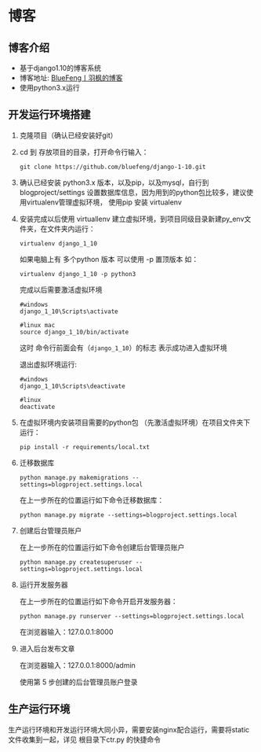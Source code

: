 # 博客
## 博客介绍
* 基于django1.10的博客系统
* 博客地址: [BlueFeng丨羽枫的博客](http://www.iwill.fun)
* 使用python3.x运行

## 开发运行环境搭建
1. 克隆项目（确认已经安装好git）
2. cd 到 存放项目的目录，打开命令行输入： 
	
	`git clone https://github.com/bluefeng/django-1-10.git`
	 
3. 确认已经安装 python3.x 版本，以及pip，以及mysql，自行到blogproject/settings 设置数据库信息，因为用到的python包比较多，建议使用virtualenv管理虚拟环境， 使用pip 安装 virtualenv
4. 安装完成以后使用 virtuallenv 建立虚拟环境，到项目同级目录新建py_env文件夹，在文件夹内运行：  

	`virtualenv django_1_10 `  
	
	如果电脑上有 多个python 版本 可以使用 -p 置顶版本 如：
	
	`virtualenv django_1_10 -p python3`

	完成以后需要激活虚拟环境
	
	```
	#windows
	django_1_10\Scripts\activate
	
	#linux mac
	source django_1_10/bin/activate
	```
	这时 命令行前面会有（`django_1_10`）的标志 表示成功进入虚拟环境  
	
	退出虚拟环境运行:
	
	```
	#windows
	django_1_10\Scripts\deactivate
	
	#linux
	deactivate
	
	```
	
5. 在虚拟环境内安装项目需要的python包 （先激活虚拟环境）在项目文件夹下运行：  
	
	`pip install -r requirements/local.txt`
  
6. 迁移数据库

    ```
   python manage.py makemigrations --settings=blogproject.settings.local
   ```
   在上一步所在的位置运行如下命令迁移数据库：

   ```
   python manage.py migrate --settings=blogproject.settings.local
   ```

7. 创建后台管理员账户

   在上一步所在的位置运行如下命令创建后台管理员账户

   ```
   python manage.py createsuperuser --settings=blogproject.settings.local
   ```

8. 运行开发服务器

   在上一步所在的位置运行如下命令开启开发服务器：

   ```
   python manage.py runserver --settings=blogproject.settings.local
   ```

   在浏览器输入：127.0.0.1:8000

9. 进入后台发布文章

   在浏览器输入：127.0.0.1:8000/admin

   使用第 5 步创建的后台管理员账户登录
  
## 生产运行环境
生产运行环境和开发运行环境大同小异，需要安装nginx配合运行，需要将static文件收集到一起，详见 根目录下ctr.py 的快捷命令 
